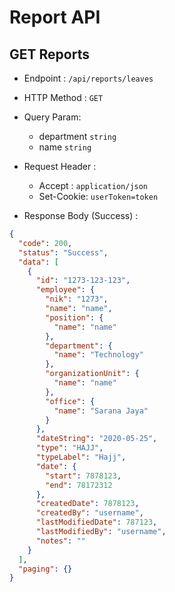 # Report API

## GET Reports

- Endpoint : `/api/reports/leaves`
- HTTP Method : `GET`
- Query Param:

  - department `string`
  - name `string`

- Request Header :
  - Accept : `application/json`
  - Set-Cookie: `userToken=token`
- Response Body (Success) :

```json
{
  "code": 200,
  "status": "Success",
  "data": [
    {
      "id": "1273-123-123",
      "employee": {
        "nik": "1273",
        "name": "name",
        "position": {
          "name": "name"
        },
        "department": {
          "name": "Technology"
        },
        "organizationUnit": {
          "name": "name"
        },
        "office": {
          "name": "Sarana Jaya"
        }
      },
      "dateString": "2020-05-25",
      "type": "HAJJ",
      "typeLabel": "Hajj",
      "date": {
        "start": 7878123,
        "end": 78172312
      },
      "createdDate": 7878123,
      "createdBy": "username",
      "lastModifiedDate": 787123,
      "lastModifiedBy": "username",
      "notes": ""
    }
  ],
  "paging": {}
}
```
